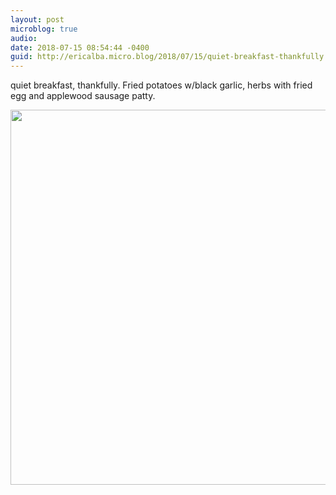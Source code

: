 ```yaml
---
layout: post
microblog: true
audio: 
date: 2018-07-15 08:54:44 -0400
guid: http://ericalba.micro.blog/2018/07/15/quiet-breakfast-thankfully.html
---
```

quiet breakfast, thankfully. 
Fried potatoes w/black garlic, herbs with fried egg and applewood sausage patty.

<img src="http://micro.ericalba.com/uploads/2018/547e28b9a9.jpg" width="600" height="600" />
